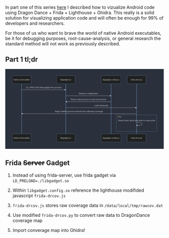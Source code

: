 In part one of this series [here](http://example.com) I described how to vizualize Android code using Dragon Dance + Frida + Lighthouse + Ghidra. This really is a solid solution for visualizing application code and will often be enough for 99% of developers and researchers. 

For those of us who want to brave the world of native Android executables, be it for debugging purposes, root-cause-analysis, or general research the standard method will not work as previously described.

## Part 1 tl;dr

![example](https://raw.githubusercontent.com/datalocaltmp/datalocaltmp.github.io/main/_posts/sequence.png)

<!---
```mermaid
sequenceDiagram
  participant Native Executable
  participant libgadget.so
  participant libgadget.config.so
  participant frida-drcov.js
  Native Executable->>libgadget.so: LD_PRELOAD frida-gadget into process
  libgadget.so->>libgadget.config.so: Retrieve configuration
  libgadget.config.so->>libgadget.so: Return frida-drcov.js to load into process
  libgadget.so->>frida-drcov.js: Load Javascript 
  frida-drcov.js->>Native Executable: Begin Stalking process thread and collecting coverage
  loop
    frida-drcov.js->>frida-drcov.js: Detect basic block and write to rawcov.dat
  end
```
-->


## Frida ~~Server~~ Gadget

1) Instead of using frida-server, use frida gadget via `LD_PRELOAD=./libgadget.so`

2) Within `libgadget.config.so` reference the lighthouse modifided javascript `frida-drcov.js`

3) `frida-drcov.js` stores raw coverage data in `/data/local/tmp/rawcov.dat`

4) Use modified `frida-drcov.py` to convert raw data to DragonDance coverage map

5) Import converage map into Ghidra!
